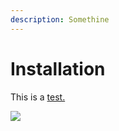 ```yaml
---
description: Somethine
---
```


# Installation

This is a [test.](https://www.google.com/)

![](https://images.unsplash.com/photo-1678331271577-a7045ee98994?crop=entropy\&cs=tinysrgb\&fm=jpg\&ixid=MnwxOTcwMjR8MHwxfHJhbmRvbXx8fHx8fHx8fDE2Nzg5OTA1NjA\&ixlib=rb-4.0.3\&q=80)

